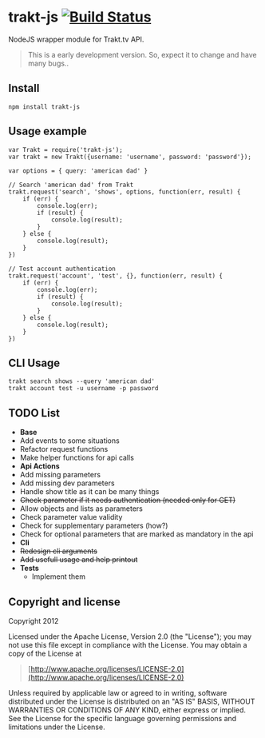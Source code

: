trakt-js [![Build Status](https://travis-ci.org/alxhotel/trakt-js.png?branch=master)](https://travis-ci.org/alxhotel/trakt-js)
=====

NodeJS wrapper module for Trakt.tv API.

> This is a early development version. So, expect it to change and have many bugs..

## Install
	npm install trakt-js

## Usage example
	var Trakt = require('trakt-js');
	var trakt = new Trakt({username: 'username', password: 'password'}); 

	var options = { query: 'american dad' }

	// Search 'american dad' from Trakt
	trakt.request('search', 'shows', options, function(err, result) {
		if (err) {
			console.log(err);
			if (result) {
				console.log(result);
			}
		} else {
			console.log(result);
		}
	})

	// Test account authentication
	trakt.request('account', 'test', {}, function(err, result) {
		if (err) {
			console.log(err);
			if (result) {
				console.log(result);
			}
		} else {
			console.log(result);
		}
	})

## CLI Usage
	trakt search shows --query 'american dad'
	trakt account test -u username -p password

## TODO List
 - **Base**
  - Add events to some situations
  - Refactor request functions
  - Make helper functions for api calls
 - **Api Actions**
  - Add missing parameters
  - Add missing dev parameters
  - Handle show title as it can be many things
  - ~~Check parameter if it needs authentication (needed only for GET)~~
  - Allow objects and lists as parameters
  - Check parameter value validity
  - Check for supplementary parameters (how?)
  - Check for optional parameters that are marked as mandatory in the api
 - **Cli**
  - ~~Redesign cli arguments~~
  - ~~Add usefull usage and help printout~~
 - **Tests**
 	- Implement them

## Copyright and license

Copyright 2012

Licensed under the Apache License, Version 2.0 (the "License");
you may not use this file except in compliance with the License.
You may obtain a copy of the License at

> [http://www.apache.org/licenses/LICENSE-2.0](http://www.apache.org/licenses/LICENSE-2.0)

Unless required by applicable law or agreed to in writing, software
distributed under the License is distributed on an "AS IS" BASIS,
WITHOUT WARRANTIES OR CONDITIONS OF ANY KIND, either express or implied.
See the License for the specific language governing permissions and
limitations under the License.

